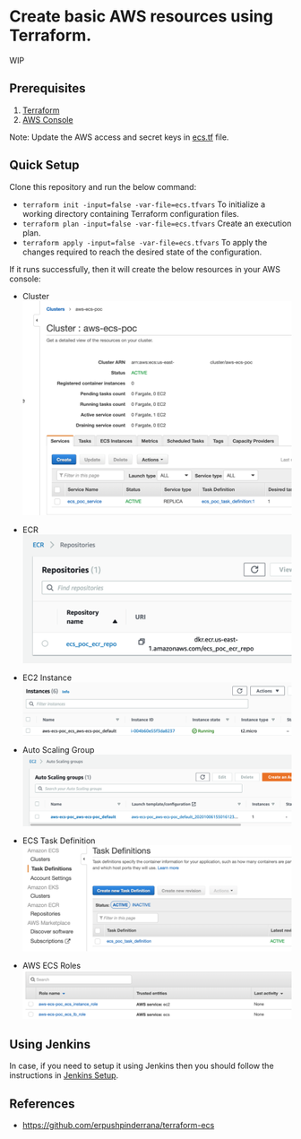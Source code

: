 # Create basic AWS resources using Terraform. 
WIP

## Prerequisites

1. [Terraform](https://www.terraform.io/downloads.html)
2. [AWS Console](https://aws.amazon.com/)

Note: Update the AWS access and secret keys in [ecs.tf](https://github.com/erpushpinderrana/deploy-drupal-docker-aws-ecs/blob/aws-ecs-immutable/ecs.tf) file.

## Quick Setup
Clone this repository and run the below command:
* ``terraform init -input=false -var-file=ecs.tfvars`` To initialize a working directory containing Terraform configuration files.
* ``terraform plan -input=false -var-file=ecs.tfvars`` Create an execution plan.
* ``terraform apply -input=false -var-file=ecs.tfvars`` To apply the changes required to reach the desired state of the configuration.

If it runs successfully, then it will create the below resources in your AWS console:

* Cluster
![ECS Cluster](https://github.com/erpushpinderrana/files/blob/master/Cluster.png)

* ECR
![ECR](https://github.com/erpushpinderrana/files/blob/master/ECR.png)

* EC2 Instance
![EC2](https://github.com/erpushpinderrana/files/blob/master/EC2_instance.png)

* Auto Scaling Group
![ASG](https://github.com/erpushpinderrana/files/blob/master/ASG.png)

* ECS Task Definition
![Task Definition](https://github.com/erpushpinderrana/files/blob/master/ECS%20Task%20Def.png)

* AWS ECS Roles
![AWS ECS Roles](https://github.com/erpushpinderrana/files/blob/master/AWS%20ECS%20Roles.png)

## Using Jenkins
In case, if you need to setup it using Jenkins then you should follow the instructions in [Jenkins Setup](https://github.com/erpushpinderrana/jenkins-terraform-aws/tree/master/jenkins_scripts).

## References
* https://github.com/erpushpinderrana/terraform-ecs
